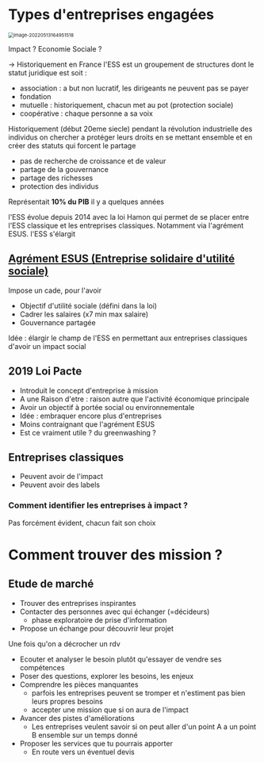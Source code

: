 # Types d'entreprises engagées

<img src="https://raw.githubusercontent.com/lebrunthibault/images_bucket/master/img/image-20220513164951518.png?token=AEHIPTKHGM376W6CQRADHATCP2GG2" alt="image-20220513164951518" style="zoom:67%;" />

Impact ? Economie Sociale ?

-> Historiquement en France l'ESS est un groupement de structures dont le statut juridique est soit :

-  association : a but non lucratif, les dirigeants ne peuvent pas se payer
- fondation
- mutuelle : historiquement, chacun met au pot (protection sociale)
- coopérative : chaque personne a sa voix

Historiquement (début 20eme siecle) pendant la révolution industrielle des individus on chercher a protéger leurs droits en se mettant ensemble et en créer des statuts qui forcent le partage

- pas de recherche de croissance et de valeur
- partage de la gouvernance
- partage des richesses
- protection des individus

Représentait **10% du PIB** il y a quelques années

l'ESS évolue depuis 2014 avec la loi Hamon qui permet de se placer entre l'ESS classique et les entreprises classiques. Notamment via l'agrément ESUS. l'ESS s'élargit

## [Agrément ESUS (Entreprise solidaire d'utilité sociale)](https://www.economie.gouv.fr/entreprises/agrement-entreprise-solidaire-utilite-sociale-ess)

Impose un cade, pour l'avoir

- Objectif d'utilité sociale (défini dans la loi)
- Cadrer les salaires (x7 min max salaire)
- Gouvernance partagée

Idée : élargir le champ de l'ESS en permettant aux entreprises classiques d'avoir un impact social

## 2019 Loi Pacte

- Introduit le concept d'entreprise à mission
- A une Raison d'etre : raison autre que l'activité économique principale
- Avoir un objectif à portée social ou environnementale
- Idée : embraquer encore plus d'entreprises
- Moins contraignant que l'agrément ESUS
- Est ce vraiment utile ? du greenwashing ?

## Entreprises classiques

- Peuvent avoir de l'impact
- Peuvent avoir des labels

### Comment identifier les entreprises à impact ?

Pas forcément évident, chacun fait son choix

# Comment trouver des mission ?

## Etude de marché

- Trouver des entreprises inspirantes
- Contacter des personnes avec qui échanger (=décideurs)
  - phase exploratoire de prise d'information
- Propose un échange pour découvrir leur projet

Une fois qu'on a décrocher un rdv

- Ecouter et analyser le besoin plutôt qu'essayer de vendre ses compétences
- Poser des questions, explorer les besoins, les enjeux
- Comprendre les pièces manquantes
  - parfois les entreprises peuvent se tromper et n'estiment pas bien leurs propres besoins
  - accepter une mission que si on aura de l'impact
- Avancer des pistes d'améliorations
  - Les entreprises veulent savoir si on peut aller d'un point A a un point B ensemble sur un temps donné
- Proposer les services que tu pourrais apporter
  - En route vers un éventuel devis
